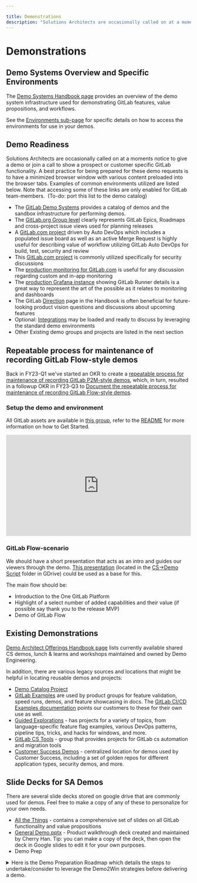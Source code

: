 ```yaml
---

title: Demonstrations
description: "Solutions Architects are occasionally called on at a moments notice to give a demo or join a call to show a prospect or customer specific GitLab functionality"
---
```



# Demonstrations


## Demo Systems Overview and Specific Environments

The [Demo Systems Handbook page](/handbook/customer-success/demo-systems/) provides an overview of the demo system infrastructure used for demonstrating GitLab features, value propositions, and workflows.

See the [Environments sub-page](/handbook/customer-success/demo-systems/#shared-environments) for specific details on how to access the environments for use in your demos.

## Demo Readiness

Solutions Architects are occasionally called on at a moments notice to give a demo or join a call to show a prospect or customer specific GitLab functionality. A best practice for being prepared for these demo requests is to have a minimized browser window with various content preloaded into the browser tabs. Examples of common environments utilized are listed below. Note that accessing some of these links are only enabled for GitLab team-members.  (To-do: port this list to the demo catalog)

- The [GitLab Demo Systems](/handbook/customer-success/demo-systems/) provides a catalog of demos and the sandbox infrastructure for performing demos.
- The [GitLab.org Group level](https://gitlab.com/groups/gitlab-org/-/roadmap) clearly represents GitLab Epics, Roadmaps and cross-project issue views used for planning releases
- A [GitLab.com project](https://gitlab.com/jkrooswyk/joel-springsample/-/boards/579466) driven by Auto DevOps which includes a populated issue board as well as an active Merge Request is highly useful for describing value of workflow utilizing GitLab Auto DevOps for build, test, security and review
- This [GitLab.com project](https://gitlab.com/gitlab-examples/security/security-reports/merge_requests/2) is commonly utilized specifically for security discussions
- The [production monitoring for GitLab.com](https://gitlab.com/gitlab-org/charts/gitlab/-/metrics?environment=190276) is useful for any discussion regarding custom and in-app monitoring
- The [production Grafana instance](https://dashboards.gitlab.com/d/000000159/ci?refresh=5m&orgId=1) showing GitLab Runner details is a great way to represent the art of the possible as it relates to monitoring and dashboards
- The GitLab [Direction](https://about.gitlab.com/direction/) page in the Handbook is often beneficial for future-looking product vision questions and discussions about upcoming features
- Optional: [Integrations](/handbook/marketing/brand-and-product-marketing/product-and-solution-marketing/demo/integrations/) may be loaded and ready to discuss by leveraging the standard demo environments
- Other Existing demo groups and projects are listed in the next section

## Repeatable process for maintenance of recording GitLab Flow-style demos

Back in FY23-Q1 we've started an OKR to create a [repeatable process for maintenance of recording GitLab P2M-style demos](https://gitlab.com/gitlab-com/customer-success/solutions-architecture-leaders/sa-initiatives/-/issues/89), which, in turn, resulted in a followup OKR in FY23-Q3 to [Document the repeatable process for maintenance of recording GitLab Flow-style demos](https://gitlab.com/gitlab-com/customer-success/solutions-architecture-leaders/sa-initiatives/-/issues/137).


### Setup the demo and environment

All GitLab assets are available in [this group](https://gitlab.com/tanuki-workshops/emea-sa-tam/p2m), refer to the [README](https://gitlab.com/tanuki-workshops/emea-sa-tam/p2m/README/-/blob/main/README.md) for more information on how to Get Started.
<!-- - (**TODO**): Add video on how to *setup* the demo -->

<div style="position: relative; padding-bottom: 54.79166666666666%; height: 0;"><iframe src="https://www.loom.com/embed/5ed6bda810fa4dba83e2da1614b08521" frameborder="0" webkitallowfullscreen mozallowfullscreen allowfullscreen style="position: absolute; top: 0; left: 0; width: 100%; height: 100%;"></iframe></div>

### GitLab Flow-scenario

We should have a short presentation that acts as an intro and guides our viewers through the demo. [This presentation](https://docs.google.com/presentation/d/1wpxOE5Sq1fRE2bv_7x5uF3wLx0KJwTxVNDkCukEVEWY/edit?usp=sharing) (located in the [CS->Demo Script](https://drive.google.com/drive/folders/0B6HCxjyEpdXRR0FSQXMwVjI3bFE?resourcekey=0-IAm5RyKLwi-1uAZ4hgZcjQ&usp=sharing) folder in GDrive) could be used as a base for this.

The main flow should be:
- Introduction to the One GitLab Platform
- Highlight of a select number of added capabilities and their value (if possible say thank you to the release MVP)
- Demo of GitLab Flow

<!-- ### Recording the demo

Loom
- (**TODO**): Add video on how to *record* the demo with Loom -->

## Existing Demonstrations

[Demo Architect Offerings Handbook page](/handbook/customer-success/solutions-architects/demo-architect/) lists currently available shared CS demos, lunch & learns and workshops maintained and owned by Demo Engineering.

In addition, there are various legacy sources and locations that might be helpful in locating reusable demos and projects:

- [Demo Catalog Project](https://gitlab.com/gitlab-com/customer-success/solutions-architecture/demo-catalog)
- [GitLab Examples](https://gitlab.com/gitlab-examples) are used by product groups for feature validation, speed runs, demos, and feature showcasing in docs. The [GitLab CI/CD Examples documentation](https://docs.gitlab.com/ee/ci/examples/) points our customers to these for their own use as well.
- [Guided Explorations](https://gitlab.com/guided-explorations) - has projects for a variety of topics, from language-specific feature flag examples, various DevOps patterns, pipeline tips, tricks, and hacks for windows, and more.
- [GitLab CS Tools](https://gitlab.com/gitlab-com/cs-tools/gitlab-cs-tools) - group that provides projects for GitLab cs automation and migration tools
- [Customer Success Demos](https://gitlab.com/gitlab-com/customer-success/demos) - centralized location for demos used by Customer Success, including a set of golden repos for different application types, security demos, and more.

## Slide Decks for SA Demos

There are several slide decks stored on google drive that are commonly used for demos. Feel free to make a copy of any of these to personalize for your own needs.

- [All the Things](https://docs.google.com/presentation/d/1AG6eDm8USqU7TG12Sp4UEc9B3P03pniQnVHZAGzyDAg/edit?usp=sharing) - contains a comprehensive set of slides on all GitLab functionality and value propositions
- [General Demo.pptx](https://drive.google.com/file/d/17SoRPxPCswT_FublXCsi3rm3TBnHAYI-/view?usp=sharing) - Product walkthrough deck created and maintained by Cherry Han. Tip: you can make a copy of the deck, then open the deck in Google slides to edit it for your own purposes.
- Demo Prep 

<details><summary>Here is the Demo Preparation Roadmap which details the steps to undertake/consider to leverage the Demo2Win strategies before delivering a demo.</summary>

<image>
<iframe src="https://drive.google.com/file/d/1KIoJZ0Lcm83_gUHA5nzlFpgQ784xMHZp/preview" width="640" height="480" allow="autoplay"></iframe>
</image>
